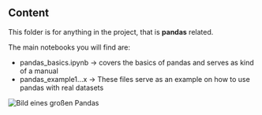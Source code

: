 ## Content

This folder is for anything in the project, that is **pandas** related.

The main notebooks you will find are:

- pandas_basics.ipynb -> covers the basics of pandas and serves as kind of a manual
- pandas_example1...x -> These files serve as an example on how to use pandas with real datasets


![Bild eines großen Pandas](https://upload.wikimedia.org/wikipedia/commons/thumb/0/0f/Grosser_Panda.JPG/1200px-Grosser_Panda.JPG)